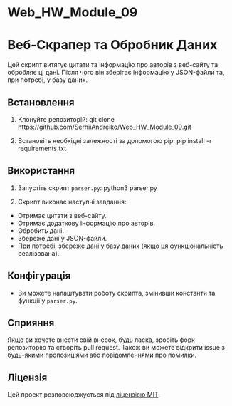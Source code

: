 # Web_HW_Module_09

# Веб-Скрапер та Обробник Даних

Цей скрипт витягує цитати та інформацію про авторів з веб-сайту та обробляє ці дані. Після чого він зберігає інформацію у JSON-файли та, при потребі, у базу даних.

## Встановлення

1. Клонуйте репозиторій:
git clone https://github.com/SerhiiAndreiko/Web_HW_Module_09.git

2. Встановіть необхідні залежності за допомогою pip:
pip install -r requirements.txt


## Використання

1. Запустіть скрипт `parser.py`:
python3 parser.py


2. Скрипт виконає наступні завдання:
- Отримає цитати з веб-сайту.
- Отримає додаткову інформацію про авторів.
- Обробить дані.
- Збереже дані у JSON-файли.
- При потребі, збереже дані у базу даних (якщо ця функціональність реалізована).

## Конфігурація

- Ви можете налаштувати роботу скрипта, змінивши константи та функції у `parser.py`.


## Сприяння

Якщо ви хочете внести свій внесок, будь ласка, зробіть форк репозиторію та створіть pull request. Також ви можете відкрити issue з будь-якими пропозиціями або повідомленнями про помилки.

## Ліцензія

Цей проект розповсюджується під [ліцензією MIT](LICENSE).